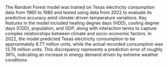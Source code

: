 The Random Forest model was trained on Texas electricity consumption data from 1960 to 1980 and tested using data from 2022 to evaluate its predictive accuracy amid climate-driven temperature variations. Key features in the model included heating degree days (HDD), cooling degree days (CDD), population, and GDP, along with interaction terms to capture complex relationships between climate and socio-economic factors. In 2022, the model predicted Texas electricity consumption to be approximately 8.77 million units, while the actual recorded consumption was 13.78 million units. This discrepancy represents a prediction error of roughly 36%, indicating an increase in energy demand driven by extreme weather conditions.
